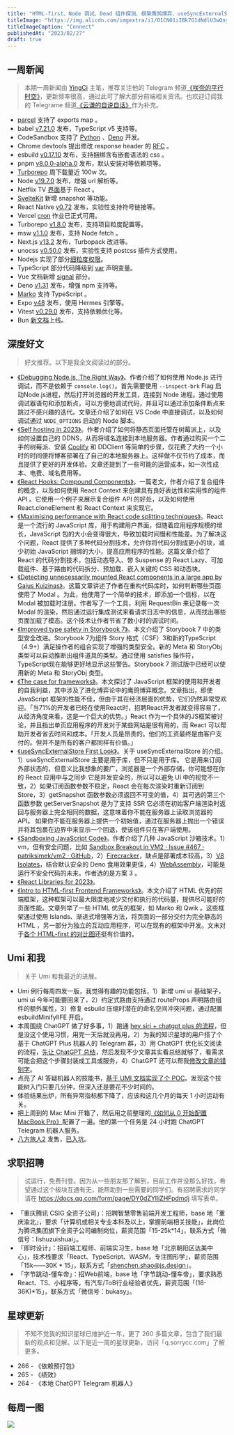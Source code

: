 ```yaml
---
title: "HTML-first、Node 调试、Dead 组件探测、框架鹰鸽博弈、useSyncExternalStore、沙箱"
titleImage: "https://img.alicdn.com/imgextra/i1/O1CN01iIBk7G1dNdlU3wQny_!!6000000003724-0-tps-2580-1719.jpg"
titleImageCaption: "Connect"
publishedAt: "2023/02/27"
draft: true
---
```


## 一周新闻
> 本期一周新闻由 [YingCi](https://github.com/fz6m) 主笔，推荐关注他的 Telegram 频道[《咲奈的平行时空》](https://t.me/SakinaSpace)，更新频率很高，通过此可了解大部分前端相关资讯。也欢迎订阅我的 Telegrame 频道[《云谦的自说自话》](https://t.me/yqtalk)作为补充。

- [parcel](https://github.com/parcel-bundler/parcel/issues/4155) 支持了 exports map 。
- babel [v7.21.0](https://babeljs.io/blog/2023/02/20/7.21.0) 发布，TypeScript v5 支持等。
- CodeSandbox 支持了 [Python](https://codesandbox.io/blog/introducing-python-support-in-codesandbox) 、[Deno](https://twitter.com/CompuIves/status/1628038056618991618) 开发。
- Chrome devtools 提出修改 response header 的 [RFC](https://twitter.com/ChromeDevTools/status/1627654304180981762) 。
- esbuild [v0.17.10](https://github.com/evanw/esbuild/releases/tag/v0.17.10) 发布，支持捆绑含有嵌套语法的 css 。
- pnpm [v8.0.0-alpha.0](https://github.com/pnpm/pnpm/releases/tag/v8.0.0-alpha.0) 发布，默认安装对等依赖项等。
- [Turborepo](https://twitter.com/anthonysheww/status/1628116626506907648) 周下载量近 100w 次。
- Node [v19.7.0](https://nodejs.org/en/blog/release/v19.7.0/) 发布，增强 url 解析等。
- Netflix TV [界面](https://twitter.com/sebastienlorber/status/1628391651835011076)基于 React 。
- [SvelteKit](https://svelte.dev/blog/streaming-snapshots-sveltekit) 新增 snapshot 等功能。
- React Native [v0.72](https://twitter.com/robjhogan/status/1628460899714449416) 发布，实验性支持符号链接等。
- Vercel [cron](https://vercel.com/blog/cron-jobs) 作业已正式可用。
- Turborepo [v1.8.0](https://turbo.build/blog/turbo-1-8-0) 发布，支持项目粒度配置等。
- msw [v1.1.0](https://github.com/mswjs/msw/releases/tag/v1.1.0) 发布，支持 Node fetch 。
- Next.js [v13.2](https://nextjs.org/blog/next-13-2) 发布，Turbopack 改进等。
- unocss [v0.50.0](https://github.com/unocss/unocss/releases/tag/v0.50.0) 发布，实验性支持 postcss 插件方式使用。
- Nodejs 实现了部分[细粒度权限](https://github.com/nodejs/node/pull/44004)。
- TypeScript 部分代码降级到 [var](https://github.com/microsoft/TypeScript/issues/52924) 声明变量。
- Vue 文档新增 [signal](https://vuejs.org/guide/extras/reactivity-in-depth.html#connection-to-signals) 部分。
- Deno [v1.31](https://deno.com/blog/v1.31) 发布，增强 npm 支持等。
- [Marko](https://twitter.com/MarkoDevTeam/status/1629248515930030083) 支持 TypeScript 。
- Expo [v48](https://blog.expo.dev/expo-sdk-48-ccb8302e231) 发布，使用 Hermes 引擎等。
- Vitest [v0.29.0](https://github.com/vitest-dev/vitest/releases/tag/v0.29.0) 发布，支持依赖优化等。
- Bun [新文档](https://bun.sh/docs)上线。

## 深度好文
> 好文推荐。以下是我全文阅读过的部分。

- [《Debugging Node.js, The Right Way》](https://www.builder.io/blog/debug-nodejs)。作者介绍了如何使用 Node.js 进行调试，而不是依赖于 `console.log()`。首先需要使用 `--inspect-brk` Flag 启动Node.js进程，然后打开浏览器的开发工具，连接到 Node 进程。通过使用调试器语句和添加断点，可以方便地调试代码，并且可以通过添加条件断点来跳过不感兴趣的迭代。文章还介绍了如何在 VS Code 中直接调试，以及如何调试通过 `NODE_OPTIONS` 启动的 Node 脚本。
- [《Self hosting in 2023》](https://grifel.dev/decentralization/)。作者介绍了如何将静态页面托管在树莓派上，以及如何设置自己的 DDNS，从而将域名连接到本地服务器。作者通过购买一个二手的树莓派、安装 [Coolify](https://coolify.io/) 和 DDClient 等简单的步骤，仅花费了大约一个小时的时间便将博客部署在了自己的本地服务器上。这样做不仅节约了成本，而且提供了更好的开发体验。文章还提到了一些可能的运营成本，如一次性成本、电费、域名费用等。
- [《React Hooks: Compound Components》](https://kentcdodds.com/blog/compound-components-with-react-hooks)。一篇老文，作者介绍了复合组件的概念，以及如何使用 React Context 来创建具有良好表达性和实用性的组件 API 。它使用一个例子来展示复合组件 API 的好处，以及如何使用 React.cloneElement 和 React Context 来实现它。
- [《Maximising performance with React code splitting techniques》](https://edvins.io/react-code-splitting-techniques)。React 是一个流行的 JavaScript 库，用于构建用户界面，但随着应用程序规模的增长，JavaScript 包的大小会变得很大，导致加载时间慢和性能差。为了解决这个问题，React 提供了多种代码分割技术，允许你将代码分割成更小的块，减少初始 JavaScript 捆绑的大小，提高应用程序的性能。这篇文章介绍了 React 的代码分割技术，包括动态导入、带 Suspense 的 React Lazy、可加载组件、基于路由的代码拆分、预加载、嵌入关键的 CSS 和动态块。
- [《Detecting unnecessarily mounted React components in a large app by Gajus Kuizinas》](https://contra.com/p/EEUr7sRc-detecting-unnecessarily-mounted-react-components-in-a-large-app)。这篇文章讲述了作者在重构代码库时，如何判断哪些页面使用了 Modal 。为此，他使用了一个简单的技术，即添加一个信标，以在 Modal 被加载时注册。作者写了一个工具，利用 RequestBin 来记录每一次 Modal 的渲染，然后通过运行集成测试来看请求日志中的信息，从而找出哪些页面加载了模态。这个技术让作者节省了数小时的调试时间。
- [《Improved type safety in Storybook 7》](https://storybook.js.org/blog/improved-type-safety-in-storybook-7/)。本文介绍了 Storybook 7 中的类型安全改进。Storybook 7为组件 Story 格式（CSF）3和新的TypeScript（4.9+）满足操作者的组合实现了增强的类型安全。新的 Meta 和 StoryObj 类型可以自动推断出组件道具的类型。通过使用 satisfies 操作符，TypeScript现在能够更好地显示这些警告。Storybook 7 测试版中已经可以使用新的 Meta 和 StoryObj 类型。
- [《The case for frameworks》](https://seldo.com/posts/the_case_for_frameworks)。本文探讨了 JavaScript 框架的使用和开发者的自我利益，其中涉及了进化博弈论中的鹰鸽博弈概念。文章指出，即使 JavaScript 框架的性能不佳，但由于其在经济层面的优势，它们仍然非常受欢迎。「当71%的开发者已经在使用React时，招聘React开发者就变得容易了，从经济角度来看，这是一个巨大的优势。」React 作为一个具体的JS框架被讨论，并且指出单页应用程序的开发对于某些网站是很有用的，而 React 可以帮助开发者省去时间和成本。「开发人员是昂贵的。他们的工资最终是由客户支付的。但并不是所有的客户都同样有价值。」
- [《useSyncExternalStore First Look》](https://julesblom.com/writing/usesyncexternalstore)。关于 useSyncExternalStore 的介绍。1）useSyncExternalStore 主要是用于库，但不只是用于库。 它是用来订阅外部状态的，但意义比我想象的要广，浏览器是一个外部存储，你可能想在你的 React 应用中与之同步 它是并发安全的，所以可以避免 UI 中的视觉不一致，2）如果订阅函数参数不稳定，React 会在每次渲染时重新订阅到 Store，3）getSnapshot 函数参数必须返回不可变的值，4）其可选的第三个函数参数 getServerSnapshot 是为了支持 SSR 它必须在初始客户端渲染时返回与服务器上完全相同的数据，这意味着你不能在服务器上读取浏览器的API。 如果你不能在服务器上提供一个初始值，通过在服务器上抛出一个错误并将其包裹在边界中来显示一个回退，使该组件只在客户端使用。
- [《Sandboxing JavaScript Code》](https://healeycodes.com/sandboxing-javascript-code)。作者介绍了几种 JavaScript 沙箱技术。1）vm，但有安全问题，比如 [Sandbox Breakout in VM2 · Issue #467 · patriksimek/vm2 · GitHub](https://github.com/patriksimek/vm2/issues/467#issuecomment-1247515828)，2）[Firecracker](https://jvns.ca/blog/2021/01/23/firecracker--start-a-vm-in-less-than-a-second/)，缺点是部署成本较高，3）[V8 Isolates](https://v8docs.nodesource.com/node-0.8/d5/dda/classv8_1_1_isolate.html)，结合默认安全的 Deno 食用效果更佳，4）[WebAssembly](https://webassembly.org/docs/security)，可能是运行不安全代码的未来。作者选的是方案 3 。
- [《React Libraries for 2023》](https://www.robinwieruch.de/react-libraries/)。
- [《Intro to HTML-first Frontend Frameworks》](https://www.sitepen.com/blog/intro-to-html-first-frontend-frameworks)。本文介绍了 HTML 优先的前端框架，这种框架可以最大限度地减少交付和执行的代码量，提供尽可能好的页面性能。文章列举了一些 HTML 优先的框架，如 Marko 和 Qwik 。这些框架通过使用 Islands、渐进式增强等方法，将页面的一部分交付为完全静态的 HTML ，另一部分为独立的互动应用程序，可以在现有的框架中开发。文末对于[各个 HTML-first 的对比图](https://img.alicdn.com/imgextra/i3/O1CN01QsbMfQ22vrkuI464u_!!6000000007183-2-tps-1666-1034.png)还挺有价值的。

## Umi 和我
> 关于 Umi 和我最近的进展。

- Umi 例行每周四发一版，我觉得有趣的功能包括，1）新增 umi ui 基础架子，umi ui 今年可能要回来了，2）约定式路由支持通过 routeProps 声明路由组件的额外属性，3）修复 esbuild 压缩时潜在的命名空间冲突问题，通过配置 esbuildMinifyIIFE 开启。
- 本周围绕 ChatGPT 做了好多事，1）跑通 [hey siri + chatgpt plus 的流程](https://twitter.com/chenchengpro/status/1627837720889528321)，但是没这个使用习惯，用完一天后就没再用，2）为我的知识星球的用户搭了个基于 ChatGPT Plus 机器人的 Telegram 群，3）用 ChatGPT 优化长文阅读的流程，[先让 ChatGPT 总结](https://t.me/yqtalk/221)，然后发现不少文章其实看总结就够了，看需求可能会把这个步骤封装成工具或服务，4）ChatGPT 还可以帮我[修改文章的错别字](https://t.me/yqtalk/217)。
- 点亮了 AI 答疑机器人的技能书，[基于 UMI 文档实现了个 POC](https://t.me/yqtalk/218)。发现这个技能树入门只要几分钟，但深入还是要花不少时间的。
- 体验结果出炉，所有异常指标都下降了，应该和这几个月的每天 1 小时运动有关。
- 把上周到的 Mac Mini 开箱了，然后用之前整理的[《如何从 0 开始配置 MacBook Pro》](https://www.sorrycc.com/posts/macbook-pro-configuration-from-zero)配置了一遍。他的第一个任务是 24 小时跑 ChatGPT Telegram 机器人服务。
- [八方旅人2](https://store.steampowered.com/app/1971650/_II/?l=tchinese) 发售，[已入坑](https://t.me/yqtalk/223)。

## 求职招聘
> 试运行，免费刊登。因为从一些朋友那了解到，目前工作并没那么好找，希望通过这个板块互通有无，能帮助到一些需要的同学们。有招聘需求的同学请在 https://docs.qq.com/form/page/DY0dZYlliZHFpdmdj 填写表单。

- 「重庆腾讯 CSIG 全资子公司」：招聘智慧零售前端开发工程师，base 地「重庆渝北」，要求「计算机或相关专业本科及以上，掌握前端相关技能」，此岗位为腾讯集团旗下全资子公司编制岗位，薪资范围「15-25k\*14」，联系方式「微信号：lishuzuishuai」。
- 「即时设计」：招前端工程师、前端实习生，base 地「北京朝阳区达美中心」，技术栈要求「React、TypeScript、WASM，专注图形学」，薪资范围「15k——30K * 15」，联系方式「shenchen.shao@js.design」。
- 「字节跳动-懂车帝」：招Web前端，base 地「字节跳动-懂车帝」，要求熟悉React、TS、小程序等，有汽车/ToB行业经验者优先，薪资范围「(18-36K)\*15」，联系方式「微信号：bukasy」。

## 星球更新
> 不知不觉我的知识星球已维护近一年，更了 260 多篇文章，包含了我们最新的观点和见解。以下是近一周的星球更新，访问「q.sorrycc.com」了解更多。

- 266 - 《依赖预打包》
- 265 - 《绩效》
- 264 - 《本地 ChatGPT Telegram 机器人》

## 每周一图

![](https://img.alicdn.com/imgextra/i1/O1CN01M0SQZ31djANZJoxh8_!!6000000003771-0-tps-1079-1155.jpg)
